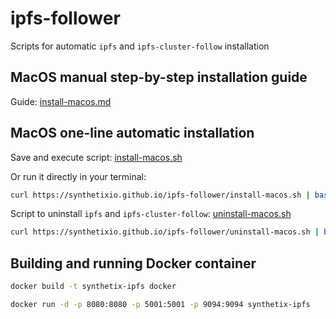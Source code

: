 # ipfs-follower

Scripts for automatic `ipfs` and `ipfs-cluster-follow` installation

## MacOS manual step-by-step installation guide

Guide: [install-macos.md](./install-macos.md)


## MacOS one-line automatic installation

Save and execute script: [install-macos.sh](install-macos.sh)

Or run it directly in your terminal:
```sh
curl https://synthetixio.github.io/ipfs-follower/install-macos.sh | bash
```

Script to uninstall `ipfs` and `ipfs-cluster-follow`: [uninstall-macos.sh](uninstall-macos.sh)
```sh
curl https://synthetixio.github.io/ipfs-follower/uninstall-macos.sh | bash
```


## Building and running Docker container

```sh
docker build -t synthetix-ipfs docker
```

```sh
docker run -d -p 8080:8080 -p 5001:5001 -p 9094:9094 synthetix-ipfs
```
